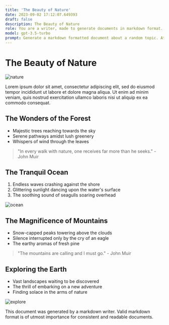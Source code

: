```yaml
---
title: 'The Beauty of Nature'
date: 2023-09-02 17:12:07.649393
draft: false
description: The Beauty of Nature
role: You are a writer, made to generate documents in markdown format. It is very important that all of the documents you generate are in valid markdown format.
model: gpt-3.5-turbo
prompt: Generate a markdown formatted document about a random topic. At the bottom, include a disclaimer explaining that the document was generated by you. The first line of the document should be the title. Make sure that the entire document is in proper markdown format, using a mix of various tags to make the document visually appealing.
---
```


# The Beauty of Nature

![nature](https://www.example.com/nature.jpg)

Lorem ipsum dolor sit amet, consectetur adipiscing elit, sed do eiusmod tempor incididunt ut labore et dolore magna aliqua. Ut enim ad minim veniam, quis nostrud exercitation ullamco laboris nisi ut aliquip ex ea commodo consequat.

## The Wonders of the Forest
- Majestic trees reaching towards the sky
- Serene pathways amidst lush greenery
- Whispers of wind through the leaves

> "In every walk with nature, one receives far more than he seeks." - John Muir

## The Tranquil Ocean
1. Endless waves crashing against the shore
2. Glittering sunlight dancing upon the water's surface
3. The soothing sound of seagulls soaring overhead

![ocean](https://www.example.com/ocean.jpg)

## The Magnificence of Mountains
- Snow-capped peaks towering above the clouds
- Silence interrupted only by the cry of an eagle
- The earthy aromas of fresh pine

> "The mountains are calling and I must go." - John Muir

## Exploring the Earth
- Vast landscapes waiting to be discovered
- The thrill of embarking on a new adventure
- Finding solace in the arms of nature

![explore](https://www.example.com/explore.jpg)

This document was generated by a markdown writer. Valid markdown format is of utmost importance for consistent and readable documents.